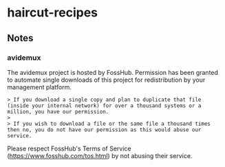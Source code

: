 # haircut-recipes

## Notes

### avidemux

The avidemux project is hosted by FossHub. Permission has been granted to automate single downloads of this project for redistribution by your management platform.

    > If you download a single copy and plan to duplicate that file (inside your internal network) for over a thousand systems or a million, you have our permission.
    >
    > If you wish to download a file or the same file a thousand times then no, you do not have our permission as this would abuse our service.

Please respect FossHub's Terms of Service (https://www.fosshub.com/tos.html) by not abusing their service.